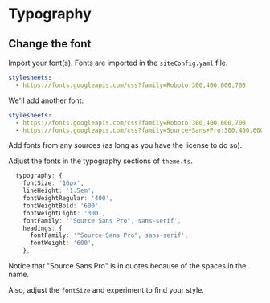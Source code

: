 # Typography

## Change the font

Import your font(s).
Fonts are imported in the `siteConfig.yaml` file.

```yaml
stylesheets:
  - https://fonts.googleapis.com/css?family=Roboto:300,400,600,700
```

We'll add another font.

```yaml
stylesheets:
  - https://fonts.googleapis.com/css?family=Roboto:300,400,600,700
  - https://fonts.googleapis.com/css?family=Source+Sans+Pro:300,400,600,700&display=swap
```

Add fonts from any sources (as long as you have the license to do so).

Adjust the fonts in the typography sections of `theme.ts`.

```ts
  typography: {
    fontSize: '16px',
    lineHeight: '1.5em',
    fontWeightRegular: '400',
    fontWeightBold: '600',
    fontWeightLight: '300',
    fontFamily: '"Source Sans Pro", sans-serif',
    headings: {
      fontFamily: '"Source Sans Pro", sans-serif',
      fontWeight: '600',
    },
```

Notice that "Source Sans Pro" is in quotes because of the spaces in the name.

Also, adjust the `fontSize` and experiment to find your style.
